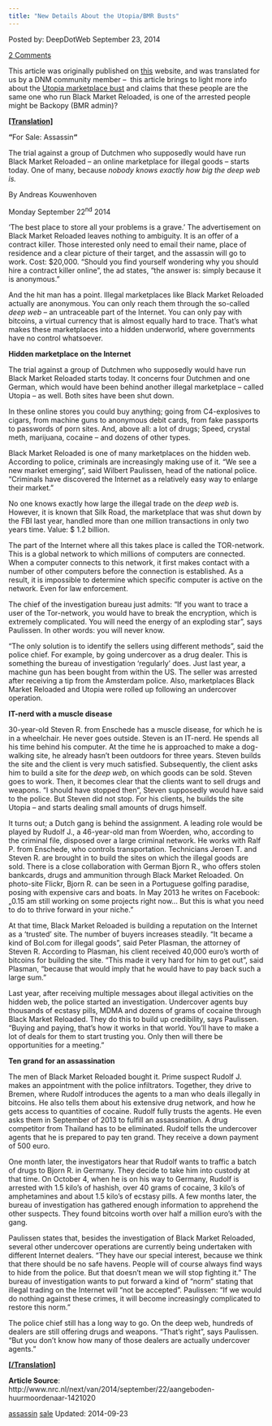 ```yaml
---
title: "New Details About the Utopia/BMR Busts"
---
```


<article class="post-listing post-7190 post type-post status-publish format-standard has-post-thumbnail hentry  tag-assassin tag-sale">
Posted by: DeepDotWeb
<span>September 23, 2014</span>
    
<a href="/2014/09/23/new-details-about-the-utopia-marketplace-bust/#comments">2 Comments</a></span>
</p>
<p>This article was originally published on <a href="http://www.nrc.nl/next/van/2014/september/22/aangeboden-huurmoordenaar-1421020">this</a> website, and was translated for us by a DNM community member &#8211;  this article brings to light more info about the <a href="/2014/02/11/utopia-marketplace-seized-by-dutch-police/">Utopia marketplace bust</a> and claims that these people are the same one who run Black Market Reloaded, is one of the arrested people might be Backopy (BMR admin)?</p>
<p><span style="text-decoration: underline;"><strong>[Translation]</strong></span></p>
<p><strong>&#8220;</strong>For Sale: Assassin<strong>&#8220;</strong></p>
<p>The trial against a group of Dutchmen who supposedly would have run Black Market Reloaded – an online marketplace for illegal goods – starts today. One of many, because <em>nobody knows exactly how big the deep web is.</em></p>
<p>By Andreas Kouwenhoven</p>
<p>Monday September 22<sup>nd</sup> 2014</p>
<p>‘The best place to store all your problems is a grave.’ The advertisement on Black Market Reloaded leaves nothing to ambiguity. It is an offer of a contract killer. Those interested only need to email their name, place of residence and a clear picture of their target, and the assassin will go to work. Cost: $20,000. “Should you find yourself wondering why you should hire a contract killer online”, the ad states, “the answer is: simply because it is anonymous.”</p>
<p>And the hit man has a point. Illegal marketplaces like Black Market Reloaded actually are anonymous. You can only reach them through the so-called <em>deep web</em> – an untraceable part of the Internet. You can only pay with bitcoins, a virtual currency that is almost equally hard to trace. That’s what makes these marketplaces into a hidden underworld, where governments have no control whatsoever.</p>
<p><strong>Hidden marketplace on the Internet</strong></p>
<p>The trial against a group of Dutchmen who supposedly would have run Black Market Reloaded starts today. It concerns four Dutchmen and one German, which would have been behind another illegal marketplace – called Utopia &#8211; as well. Both sites have been shut down.</p>
<p>In these online stores you could buy anything; going from C4-explosives to cigars, from machine guns to anonymous debit cards, from fake passports to passwords of porn sites. And, above all: a lot of drugs; Speed, crystal meth, marijuana, cocaine – and dozens of other types.</p>
<p>Black Market Reloaded is one of many marketplaces on the hidden web. According to police, criminals are increasingly making use of it. “We see a new market emerging”, said Wilbert Paulissen, head of the national police. “Criminals have discovered the Internet as a relatively easy way to enlarge their market.”</p>
<p>No one knows exactly how large the illegal trade on the <em>deep web</em> is. However, it is known that Silk Road, the marketplace that was shut down by the FBI last year, handled more than one million transactions in only two years time. Value: $ 1.2 billion.</p>
<p>The part of the Internet where all this takes place is called the TOR-network. This is a global network to which millions of computers are connected. When a computer connects to this network, it first makes contact with a number of other computers before the connection is established. As a result, it is impossible to determine which specific computer is active on the network. Even for law enforcement.</p>
<p>The chief of the investigation bureau just admits: “If you want to trace a user of the Tor-network, you would have to break the encryption, which is extremely complicated. You will need the energy of an exploding star”, says Paulissen. In other words: you will never know.</p>
<p>“The only solution is to identify the sellers using different methods”, said the police chief. For example, by going undercover as a drug dealer. This is something the bureau of investigation ‘regularly’ does. Just last year, a machine gun has been bought from within the US. The seller was arrested after receiving a tip from the Amsterdam police. Also, marketplaces Black Market Reloaded and Utopia were rolled up following an undercover operation.</p>
<p><strong>IT-nerd with a muscle disease</strong></p>
<p>30-year-old Steven R. from Enschede has a muscle disease, for which he is in a wheelchair. He never goes outside. Steven is an IT-nerd. He spends all his time behind his computer. At the time he is approached to make a dog-walking site, he already hasn’t been outdoors for three years. Steven builds the site and the client is very much satisfied. Subsequently, the client asks him to build a site for the <em>deep web</em>, on which goods can be sold. Steven goes to work. Then, it becomes clear that the clients want to sell drugs and weapons. “I should have stopped then”, Steven supposedly would have said to the police. But Steven did not stop. For his clients, he builds the site Utopia – and starts dealing small amounts of drugs himself.</p>
<p>It turns out; a Dutch gang is behind the assignment. A leading role would be played by Rudolf J., a 46-year-old man from Woerden, who, according to the criminal file, disposed over a large criminal network. He works with Ralf P. from Enschede, who controls transportation. Technicians Jeroen T. and Steven R. are brought in to build the sites on which the illegal goods are sold. There is a close collaboration with German Bjorn R., who offers stolen bankcards, drugs and ammunition through Black Market Reloaded. On photo-site Flickr, Bjorn R. can be seen in a Portuguese golfing paradise, posing with expensive cars and boats. In May 2013 he writes on Facebook: „0.15 am still working on some projects right now&#8230; But this is what you need to do to thrive forward in your niche.”</p>
<p>At that time, Black Market Reloaded is building a reputation on the Internet as a ‘trusted’ site. The number of buyers increases steadily. “It became a kind of Bol.com for illegal goods”, said Peter Plasman, the attorney of Steven R. According to Plasman, his client received 40,000 euro’s worth of bitcoins for building the site. “This made it very hard for him to get out”, said Plasman, “because that would imply that he would have to pay back such a large sum.”</p>
<p>Last year, after receiving multiple messages about illegal activities on the hidden web, the police started an investigation. Undercover agents buy thousands of ecstasy pills, MDMA and dozens of grams of cocaine through Black Market Reloaded. They do this to build up credibility, says Paulissen. “Buying and paying, that’s how it works in that world. You’ll have to make a lot of deals for them to start trusting you. Only then will there be opportunities for a meeting.”</p>
<p><strong> Ten grand for an assassination</strong></p>
<p>The men of Black Market Reloaded bought it. Prime suspect Rudolf J. makes an appointment with the police infiltrators. Together, they drive to Bremen, where Rudolf introduces the agents to a man who deals illegally in bitcoins. He also tells them about his extensive drug network, and how he gets access to quantities of cocaine. Rudolf fully trusts the agents. He even asks them in September of 2013 to fulfill an assassination. A drug competitor from Thailand has to be eliminated. Rudolf tells the undercover agents that he is prepared to pay ten grand. They receive a down payment of 500 euro.</p>
<p>One month later, the investigators hear that Rudolf wants to traffic a batch of drugs to Bjorn R. in Germany. They decide to take him into custody at that time. On October 4, when he is on his way to Germany, Rudolf is arrested with 1.5 kilo’s of hashish, over 40 grams of cocaine, 3 kilo’s of amphetamines and about 1.5 kilo’s of ecstasy pills. A few months later, the bureau of investigation has gathered enough information to apprehend the other suspects. They found bitcoins worth over half a million euro’s with the gang.</p>
<p>Paulissen states that, besides the investigation of Black Market Reloaded, several other undercover operations are currently being undertaken with different Internet dealers. “They have our special interest, because we think that there should be no safe havens. People will of course always find ways to hide from the police. But that doesn’t mean we will stop fighting it.” The bureau of investigation wants to put forward a kind of “norm” stating that illegal trading on the Internet will “not be accepted”. Paulissen: “If we would do nothing against these crimes, it will become increasingly complicated to restore this norm.”</p>
<p>The police chief still has a long way to go. On the deep web, hundreds of dealers are still offering drugs and weapons. “That’s right”, says Paulissen. “But you don’t know how many of those dealers are actually undercover agents.”</p>
<p><span style="text-decoration: underline;"><strong>[/Translation]</strong></span></p>
<p><strong>Article Source</strong>: http://www.nrc.nl/next/van/2014/september/22/aangeboden-huurmoordenaar-1421020</p>
</div>
<a href="https://www.deepdotweb.com/tag/assassin/" rel="tag">assassin</a> <a href="https://www.deepdotweb.com/tag/sale/" rel="tag">sale</a></span> 
Updated: 2014-09-23
    
